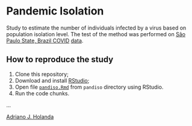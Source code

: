 # Pandemic Isolation

Study to estimate the number of individuals infected by a virus based 
on population isolation level. The test of the method was performed on 
[São Paulo State, Brazil COVID](https://www.saopaulo.sp.gov.br/coronavirus/) 
[data](https://github.com/seade-R/dados-covid-sp).

## How to reproduce the study

1. Clone this repository;
2. Download and install [RStudio](https://www.rstudio.com/);
3. Open file [`pandiso.Rmd`](pandiso.Rmd) from `pandiso` directory
    using RStudio.
4. Run the code chunks.

...

[Adriano J. Holanda](https://ajholanda.github.io/)
